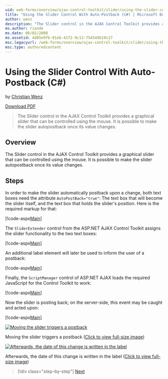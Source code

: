 ```yaml
---
uid: web-forms/overview/ajax-control-toolkit/slider/using-the-slider-control-with-auto-postback-cs
title: "Using the Slider Control With Auto-Postback (C#) | Microsoft Docs"
author: wenz
description: "The Slider control in the AJAX Control Toolkit provides a graphical slider that can be controlled using the mouse. It is possible to make the slider autopost..."
ms.author: riande
ms.date: 06/02/2008
ms.assetid: 4d85e9fb-91e6-41f2-9c13-754549b19c27
msc.legacyurl: /web-forms/overview/ajax-control-toolkit/slider/using-the-slider-control-with-auto-postback-cs
msc.type: authoredcontent
---
```

# Using the Slider Control With Auto-Postback (C#)

by [Christian Wenz](https://github.com/wenz)

[Download PDF](https://download.microsoft.com/download/b/6/a/b6ae89ee-df69-4c87-9bfb-ad1eb2b23373/slider1CS.pdf)

> The Slider control in the AJAX Control Toolkit provides a graphical slider that can be controlled using the mouse. It is possible to make the slider autopostback once its value changes.

## Overview

The Slider control in the AJAX Control Toolkit provides a graphical slider that can be controlled using the mouse. It is possible to make the slider autopostback once its value changes.

## Steps

In order to make the slider automatically postback upon a change, both text boxes need the attribute `AutoPostBack="true"`: The text box that will become the slider itself, and the text box that holds the slider's position. Here is the required markup for that:

[!code-aspx[Main](using-the-slider-control-with-auto-postback-cs/samples/sample1.aspx)]

The `SliderExtender` control from the ASP.NET AJAX Control Toolkit assigns the slider functionality to the two text boxes:

[!code-aspx[Main](using-the-slider-control-with-auto-postback-cs/samples/sample2.aspx)]

An additional label element will later be used to inform the user of a postback:

[!code-aspx[Main](using-the-slider-control-with-auto-postback-cs/samples/sample3.aspx)]

Finally, the `ScriptManager` control of ASP.NET AJAX loads the required JavaScript for the Control Toolkit to work:

[!code-aspx[Main](using-the-slider-control-with-auto-postback-cs/samples/sample4.aspx)]

Now the slider is posting back; on the server-side, this event may be caught and acted upon:

[!code-aspx[Main](using-the-slider-control-with-auto-postback-cs/samples/sample5.aspx)]

[![Moving the slider triggers a postback](using-the-slider-control-with-auto-postback-cs/_static/image2.png)](using-the-slider-control-with-auto-postback-cs/_static/image1.png)

Moving the slider triggers a postback ([Click to view full-size image](using-the-slider-control-with-auto-postback-cs/_static/image3.png))

[![Afterwards, the date of this change is written in the label](using-the-slider-control-with-auto-postback-cs/_static/image5.png)](using-the-slider-control-with-auto-postback-cs/_static/image4.png)

Afterwards, the date of this change is written in the label ([Click to view full-size image](using-the-slider-control-with-auto-postback-cs/_static/image6.png))

> [!div class="step-by-step"]
> [Next](databinding-the-slider-control-cs.md)
